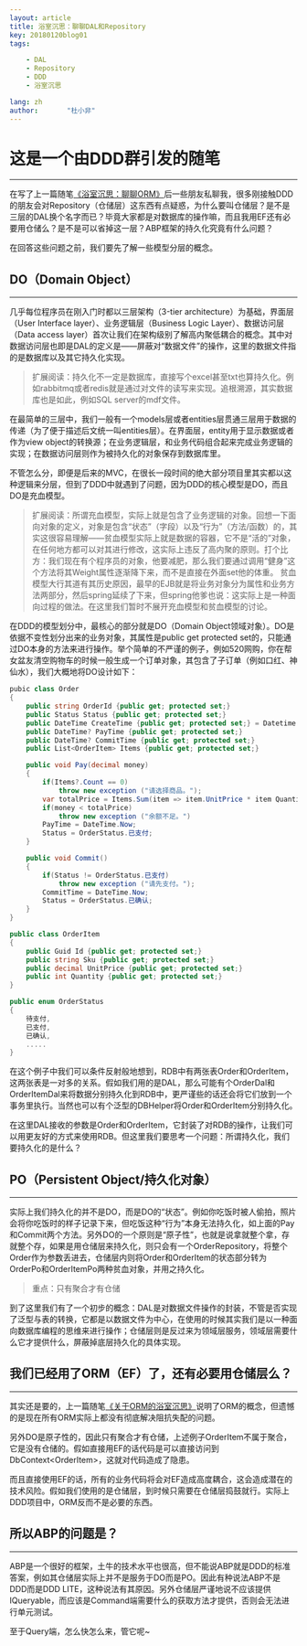 ```yaml
---
layout: article
title: 浴室沉思：聊聊DAL和Repository
key: 20180120blog01
tags:

    - DAL
    - Repository
    - DDD
    - 浴室沉思

lang: zh
author:       "杜小非"
---
```


# 这是一个由DDD群引发的随笔

---

在写了上一篇随笔[《浴室沉思：聊聊ORM》](https://www.mutuduxf.com/2018/01/05/%E6%B5%B4%E5%AE%A4%E6%B2%89%E6%80%9D-%E8%81%8A%E8%81%8AORM.html)后一些朋友私聊我，很多刚接触DDD的朋友会对Repository（仓储层）这东西有点疑惑，为什么要叫仓储层？是不是三层的DAL换个名字而已？毕竟大家都是对数据库的操作嘛，而且我用EF还有必要用仓储么？是不是可以省掉这一层？ABP框架的持久化究竟有什么问题？

在回答这些问题之前，我们要先了解一些模型分层的概念。

## DO（Domain Object）

---

几乎每位程序员在刚入门时都以三层架构（3-tier architecture）为基础，界面层（User Interface layer）、业务逻辑层（Business Logic Layer）、数据访问层（Data access layer）首次让我们在架构级别了解高内聚低耦合的概念。其中对数据访问层也即是DAL的定义是——屏蔽对“数据文件”的操作，这里的数据文件指的是数据库以及其它持久化实现。

>扩展阅读：持久化不一定是数据库，直接写个excel甚至txt也算持久化。例如rabbitmq或者redis就是通过对文件的读写来实现。追根溯源，其实数据库也是如此，例如SQL server的mdf文件。

在最简单的三层中，我们一般有一个models层或者entities层贯通三层用于数据的传递（为了便于描述后文统一叫entities层）。在界面层，entity用于显示数据或者作为view object的转换源；在业务逻辑层，和业务代码组合起来完成业务逻辑的实现；在数据访问层则作为被持久化的对象保存到数据库里。

不管怎么分，即便是后来的MVC，在很长一段时间的绝大部分项目里其实都以这种逻辑来分层，但到了DDD中就遇到了问题，因为DDD的核心模型是DO，而且DO是充血模型。

>扩展阅读：所谓充血模型，实际上就是包含了业务逻辑的对象。回想一下面向对象的定义，对象是包含“状态”（字段）以及“行为”（方法/函数）的，其实这很容易理解——贫血模型实际上就是数据的容器，它不是“活的”对象，在任何地方都可以对其进行修改，这实际上违反了高内聚的原则。打个比方：我们现在有个程序员的对象，他要减肥，那么我们要通过调用“健身”这个方法将其Weight属性逐渐降下来，而不是直接在外面set他的体重。
>贫血模型大行其道有其历史原因，最早的EJB就是将业务对象分为属性和业务方法两部分，然后spring延续了下来，但spring他爹也说：这实际上是一种面向过程的做法。在这里我们暂时不展开充血模型和贫血模型的讨论。

在DDD的模型划分中，最核心的部分就是DO（Domain Object领域对象）。DO是依据不变性划分出来的业务对象，其属性是public get protected set的，只能通过DO本身的方法来进行操作。举个简单的不严谨的例子，例如520网购，你在帮女盆友清空购物车的时候一般生成一个订单对象，其包含了子订单（例如口红、神仙水），我们大概地将DO设计如下：

```csharp
pubic class Order
{
    public string OrderId {public get; protected set;}
    public Status Status {public get; protected set;}
    public DateTime CreateTime {public get; protected set;} = Datetime.Now;
    public DateTime? PayTime {public get; protected set;}
    public DateTime? CommitTime {public get; protected set;}
    public List<OrderItem> Items {public get; protected set;}

    public void Pay(decimal money)
    {
        if(Items?.Count == 0)
            throw new exception ("请选择商品。");
        var totalPrice = Items.Sum(item => item.UnitPrice * item Quantity);
        if(money < totalPrice)
            throw new exception ("余额不足。")
        PayTime = DateTime.Now;
        Status = OrderStatus.已支付;
    }

    public void Commit()
    {
        if(Status != OrderStatus.已支付)
            throw new exception ("请先支付。");
        CommitTime = DateTime.Now;
        Status = OrderStatus.已确认;
    }
}

public class OrderItem
{
    public Guid Id {public get; protected set;}
    public string Sku {public get; protected set;}
    public decimal UnitPrice {public get; protected set;}
    public int Quantity {public get; protected set;}
}

public enum OrderStatus
{
    待支付,
    已支付,
    已确认,
    .....
}
```

在这个例子中我们可以条件反射般地想到，RDB中有两张表Order和OrderItem，这两张表是一对多的关系。假如我们用的是DAL，那么可能有个OrderDal和OrderItemDal来将数据分别持久化到RDB中，更严谨些的话还会将它们放到一个事务里执行。当然也可以有个泛型的DBHelper将Order和OrderItem分别持久化。

在这里DAL接收的参数是Order和OrderItem，它封装了对RDB的操作，让我们可以用更友好的方式来使用RDB。但这里我们要思考一个问题：所谓持久化，我们要持久化的是什么？

## PO（Persistent Object/持久化对象）

---

实际上我们持久化的并不是DO，而是DO的“状态”。例如你吃饭时被人偷拍，照片会将你吃饭时的样子记录下来，但吃饭这种“行为”本身无法持久化，如上面的Pay和Commit两个方法。另外DO的一个原则是“原子性”，也就是说拿就整个拿，存就整个存，如果是用仓储层来持久化，则只会有一个OrderRepository，将整个Order作为参数丢进去，仓储层内则将Order和OrderItem的状态部分转为OrderPo和OrderItemPo两种贫血对象，并用之持久化。

>重点：只有聚合才有仓储

到了这里我们有了一个初步的概念：DAL是对数据文件操作的封装，不管是否实现了泛型与表的转换，它都是以数据文件为中心，在使用的时候其实我们是以一种面向数据库编程的思维来进行操作；仓储层则是反过来为领域层服务，领域层需要什么它才提供什么，屏蔽掉底层持久化的具体实现。

## 我们已经用了ORM（EF）了，还有必要用仓储层么？

---

其实还是要的，上一篇随笔[《关于ORM的浴室沉思》](https://www.mutuduxf.com/2018/01/05/%E5%85%B3%E4%BA%8EORM%E7%9A%84%E6%B5%B4%E5%AE%A4%E6%B2%89%E6%80%9D.html)说明了ORM的概念，但遗憾的是现在所有ORM实际上都没有彻底解决阻抗失配的问题。

另外DO是原子性的，因此只有聚合才有仓储，上述例子OrderItem不属于聚合，它是没有仓储的。假如直接用EF的话代码是可以直接访问到DbContext\<OrderItem>，这就对代码造成了隐患。

而且直接使用EF的话，所有的业务代码将会对EF造成高度耦合，这会造成潜在的技术风险。假如我们使用的是仓储层，到时候只需要在仓储层捣鼓就行。实际上DDD项目中，ORM反而不是必要的东西。

## 所以ABP的问题是？

---

ABP是一个很好的框架，土牛的技术水平也很高，但不能说ABP就是DDD的标准答案，例如其仓储层实际上并不是服务于DO而是PO。因此有种说法ABP不是DDD而是DDD LITE，这种说法有其原因。另外仓储层严谨地说不应该提供IQueryable，而应该是Command端需要什么的获取方法才提供，否则会无法进行单元测试。

至于Query端，怎么快怎么来，管它呢~
